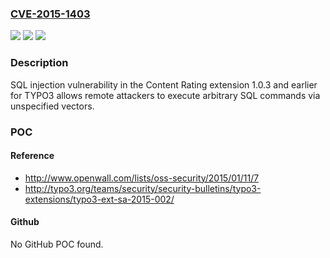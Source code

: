 ### [CVE-2015-1403](https://cve.mitre.org/cgi-bin/cvename.cgi?name=CVE-2015-1403)
![](https://img.shields.io/static/v1?label=Product&message=n%2Fa&color=blue)
![](https://img.shields.io/static/v1?label=Version&message=n%2Fa&color=blue)
![](https://img.shields.io/static/v1?label=Vulnerability&message=n%2Fa&color=brighgreen)

### Description

SQL injection vulnerability in the Content Rating extension 1.0.3 and earlier for TYPO3 allows remote attackers to execute arbitrary SQL commands via unspecified vectors.

### POC

#### Reference
- http://www.openwall.com/lists/oss-security/2015/01/11/7
- http://typo3.org/teams/security/security-bulletins/typo3-extensions/typo3-ext-sa-2015-002/

#### Github
No GitHub POC found.

